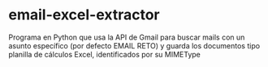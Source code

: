 # email-excel-extractor
Programa en Python que usa la API de Gmail para buscar mails con un asunto específico (por defecto EMAIL RETO) y guarda los documentos tipo planilla de cálculos Excel, identificados por su MIMEType
